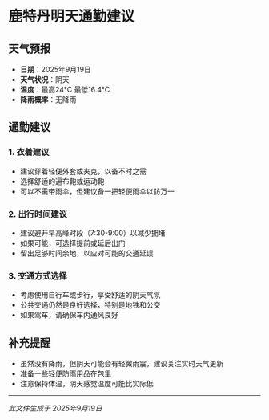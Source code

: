 # 鹿特丹明天通勤建议

## 天气预报
- **日期**：2025年9月19日
- **天气状况**：阴天
- **温度**：最高24°C 最低16.4°C
- **降雨概率**：无降雨

## 通勤建议

### 1. 衣着建议
- 建议穿着轻便外套或夹克，以备不时之需
- 选择舒适的遍布鞄或运动鞄
- 可以不需带雨伞，但建议备一把轻便雨伞以防万一

### 2. 出行时间建议
- 建议避开早高峰时段（7:30-9:00）以减少拥堵
- 如果可能，可选择提前或延后出门
- 留出足够时间余地，以应对可能的交通延误

### 3. 交通方式选择
- 考虑使用自行车或步行，享受舒适的阴天气氛
- 公共交通仍然是良好选择，特别是地铁和公交
- 如果驾车，请确保车内通风良好

## 补充提醒
- 虽然没有降雨，但阴天可能会有轻微雨震，建议关注实时天气更新
- 准备一些轻便防雨用品在包里
- 注意保持体温，阴天感觉温度可能比实际低

---
*此文件生成于 2025年9月19日*